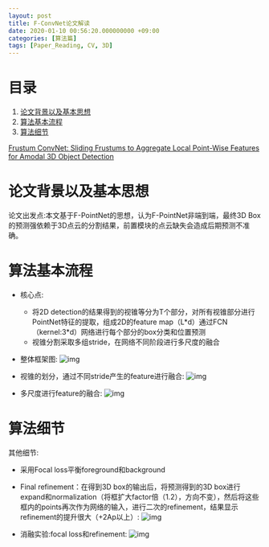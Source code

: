```yaml
---
layout: post
title: F-ConvNet论文解读
date: 2020-01-10 00:56:20.000000000 +09:00
categories: [算法篇]
tags: [Paper_Reading, CV, 3D]
---
```


# 目录

1.  [论文背景以及基本思想](#org4cb91b3)
2.  [算法基本流程](#org25493ae)
3.  [算法细节](#org5d8aebd)

[Frustum ConvNet: Sliding Frustums to Aggregate Local Point-Wise Features for Amodal 3D Object Detection](https://arxiv.org/pdf/1903.01864v1.pdf)


<a id="org4cb91b3"></a>

# 论文背景以及基本思想

论文出发点:本文基于F-PointNet的思想，认为F-PointNet非端到端，最终3D Box的预测强依赖于3D点云的分割结果，前置模块的点云缺失会造成后期预测不准确。


<a id="org25493ae"></a>

# 算法基本流程

-   核心点:
    -   将2D detection的结果得到的视锥等分为T个部分，对所有视锥部分进行PointNet特征的提取，组成2D的feature map（L\*d）通过FCN（kernel:3\*d）网络进行每个部分的box分类和位置预测
    -   视锥分割采取多组stride，在网络不同阶段进行多尺度的融合
-   整体框架图:
    ![img](https://cdn.jsdelivr.net/gh/ZhengWG/Imgs_blog/2020-01-10-F-ConvNet%E8%AE%BA%E6%96%87%E8%A7%A3%E8%AF%BB/2020_01_04_F-ConvNet_20210710_002603.png)

-   视锥的划分，通过不同stride产生的feature进行融合:
    ![img](https://cdn.jsdelivr.net/gh/ZhengWG/Imgs_blog/2020-01-10-F-ConvNet%E8%AE%BA%E6%96%87%E8%A7%A3%E8%AF%BB/2020_01_04_F-ConvNet_20210710_002618.png)

-   多尺度进行feature的融合:
    ![img](https://cdn.jsdelivr.net/gh/ZhengWG/Imgs_blog/2020-01-10-F-ConvNet%E8%AE%BA%E6%96%87%E8%A7%A3%E8%AF%BB/2020_01_04_F-ConvNet_20210710_002740.png)


<a id="org5d8aebd"></a>

# 算法细节

其他细节:

-   采用Focal loss平衡foreground和background
-   Final refinement：在得到3D box的输出后，将预测得到的3D box进行expand和normalization（将框扩大factor倍（1.2），方向不变），然后将这些框内的points再次作为网络的输入，进行二次的refinement，结果显示refinement的提升很大（+2Ap以上）:
    ![img](https://cdn.jsdelivr.net/gh/ZhengWG/Imgs_blog/2020-01-10-F-ConvNet%E8%AE%BA%E6%96%87%E8%A7%A3%E8%AF%BB/2020_01_04_F-ConvNet_20210710_002756.png)

-   消融实验:focal loss和refinement:
    ![img](https://cdn.jsdelivr.net/gh/ZhengWG/Imgs_blog/2020-01-10-F-ConvNet%E8%AE%BA%E6%96%87%E8%A7%A3%E8%AF%BB/2020_01_04_F-ConvNet_20210710_002823.png)


